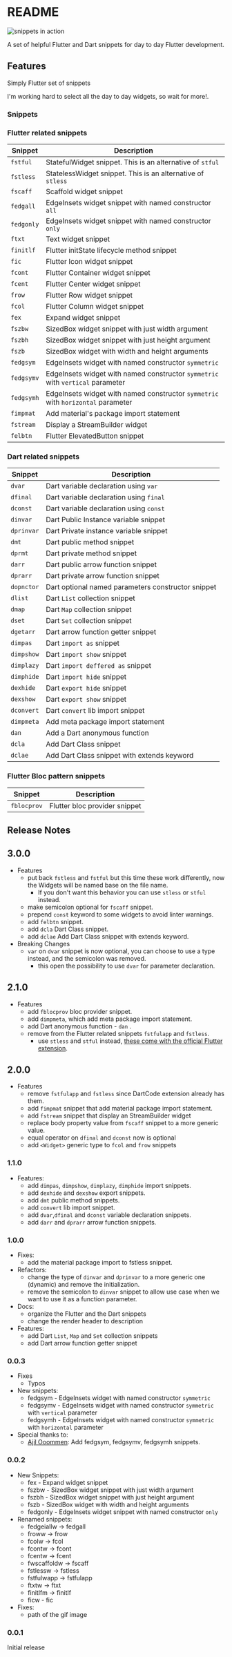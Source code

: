 # README

![snippets in action](https://github.com/Alexisvt/flutter-snippets/raw/HEAD/assets/flutter-snippet-sample.gif)

A set of helpful Flutter and Dart snippets for day to day Flutter development.

## Features

Simply Flutter set of snippets

I'm working hard to select all the day to day widgets, so wait for more!.

### Snippets

### Flutter related snippets

| Snippet    | Description                                                                      |
| ---------- | -------------------------------------------------------------------------------- |
| `fstful`   | StatefulWidget snippet. This is an alternative of `stful`                        |
| `fstless`  | StatelessWidget snippet. This is an alternative of `stless`                      |
| `fscaff`   | Scaffold widget snippet                                                          |
| `fedgall`  | EdgeInsets widget snippet with named constructor `all`                           |
| `fedgonly` | EdgeInsets widget snippet with named constructor `only`                          |
| `ftxt`     | Text widget snippet                                                              |
| `finitlf`  | Flutter initState lifecycle method snippet                                       |
| `fic`      | Flutter Icon widget snippet                                                      |
| `fcont`    | Flutter Container widget snippet                                                 |
| `fcent`    | Flutter Center widget snippet                                                    |
| `frow`     | Flutter Row widget snippet                                                       |
| `fcol`     | Flutter Column widget snippet                                                    |
| `fex`      | Expand widget snippet                                                            |
| `fszbw`    | SizedBox widget snippet with just width argument                                 |
| `fszbh`    | SizedBox widget snippet with just height argument                                |
| `fszb`     | SizedBox widget with width and height arguments                                  |
| `fedgsym`  | EdgeInsets widget with named constructor `symmetric`                             |
| `fedgsymv` | EdgeInsets widget with named constructor `symmetric` with `vertical` parameter   |
| `fedgsymh` | EdgeInsets widget with named constructor `symmetric` with `horizontal` parameter |
| `fimpmat`  | Add material's package import statement                                          |
| `fstream`  | Display a StreamBuilder widget                                                   |
| `felbtn`   | Flutter ElevatedButton snippet                                                   |

### Dart related snippets

| Snippet    | Description                                        |
| ---------- | -------------------------------------------------- |
| `dvar`     | Dart variable declaration using `var`              |
| `dfinal`   | Dart variable declaration using `final`            |
| `dconst`   | Dart variable declaration using `const`            |
| `dinvar`   | Dart Public Instance variable snippet              |
| `dprinvar` | Dart Private instance variable snippet             |
| `dmt`      | Dart public method snippet                         |
| `dprmt`    | Dart private method snippet                        |
| `darr`     | Dart public arrow function snippet                 |
| `dprarr`   | Dart private arrow function snippet                |
| `dopnctor` | Dart optional named parameters constructor snippet |
| `dlist`    | Dart `List` collection snippet                     |
| `dmap`     | Dart `Map` collection snippet                      |
| `dset`     | Dart `Set` collection snippet                      |
| `dgetarr`  | Dart arrow function getter snippet                 |
| `dimpas`   | Dart `import as` snippet                           |
| `dimpshow` | Dart `import show` snippet                         |
| `dimplazy` | Dart `import deffered as` snippet                  |
| `dimphide` | Dart `import hide` snippet                         |
| `dexhide`  | Dart `export hide` snippet                         |
| `dexshow`  | Dart `export show` snippet                         |
| `dconvert` | Dart `convert` lib import snippet                  |
| `dimpmeta` | Add meta package import statement                  |
| `dan`      | Add a Dart anonymous function                      |
| `dcla`     | Add Dart Class snippet                             |
| `dclae`    | Add Dart Class snippet with extends keyword        |

### Flutter Bloc pattern snippets

| Snippet     | Description                   |
| ----------- | ----------------------------- |
| `fblocprov` | Flutter bloc provider snippet |

## Release Notes

## 3.0.0

- Features
  - put back `fstless` and `fstful` but this time these work differently, now the Widgets will be named base on the file name.
    - If you don't want this behavior you can use `stless` or `stful` instead.
  - make semicolon optional for `fscaff` snippet.
  - prepend `const` keyword to some widgets to avoid linter warnings.
  - add `felbtn` snippet.
  - add `dcla` Dart Class snippet.
  - add `dclae` Add Dart Class snippet with extends keyword.
- Breaking Changes
  - `var` on `dvar` snippet is now optional, you can choose to use a type instead, and the semicolon was removed.
    - this open the possibility to use `dvar` for parameter declaration.

## 2.1.0

- Features
  - add `fblocprov` bloc provider snippet.
  - add `dimpmeta`, which add meta package import statement.
  - add Dart anonymous function - `dan` .
  - remove from the Flutter related snippets `fstfulapp` and `fstless`.
    - use `stless` and `stful` instead, [these come with the official Flutter extension](https://flutter.dev/docs/development/tools/vs-code#snippets).

## 2.0.0

- Features
  - remove `fstfulapp` and `fstless` since DartCode extension already has them.
  - add `fimpmat` snippet that add material package import statement.
  - add `fstream` snippet that display an StreamBuilder widget
  - replace body property value from `fscaff` snippet to a more generic value.
  - equal operator on `dfinal` and `dconst` now is optional
  - add `<Widget>` generic type to `fcol` and `frow` snippets

### 1.1.0

- Features:
  - add `dimpas`, `dimpshow`, `dimplazy`, `dimphide` import snippets.
  - add `dexhide` and `dexshow` export snippets.
  - add `dmt` public method snippets.
  - add `convert` lib import snippet.
  - add `dvar`,`dfinal` and `dconst` variable declaration snippets.
  - add `darr` and `dprarr` arrow function snippets.

### 1.0.0

- Fixes:
  - add the material package import to fstless snippet.
- Refactors:
  - change the type of `dinvar` and `dprinvar` to a more generic one (dynamic) and remove the initialization.
  - remove the semicolon to `dinvar` snippet to allow use case when we want to use it as a function parameter.
- Docs:
  - organize the Flutter and the Dart snippets
  - change the render header to description
- Features:
  - add Dart `List`, `Map` and `Set` collection snippets
  - add Dart arrow function getter snippet

### 0.0.3

- Fixes
  - Typos
- New snippets:
  - fedgsym - EdgeInsets widget with named constructor `symmetric`
  - fedgsymv - EdgeInsets widget with named constructor `symmetric` with `vertical` parameter
  - fedgsymh - EdgeInsets widget with named constructor `symmetric` with `horizontal` parameter
- Special thanks to:
  - [Ajil Ooommen](https://github.com/ajilo297): Add fedgsym, fedgsymv, fedgsymh snippets.

### 0.0.2

- New Snippets:
  - fex - Expand widget snippet
  - fszbw - SizedBox widget snippet with just width argument
  - fszbh - SizedBox widget snippet with just height argument
  - fszb - SizedBox widget with width and height arguments
  - fedgonly - EdgeInsets widget snippet with named constructor `only`
- Renamed snippets:
  - fedgeiallw -> fedgall
  - froww -> frow
  - fcolw -> fcol
  - fcontw -> fcont
  - fcentw -> fcent
  - fwscaffoldw -> fscaff
  - fstlessw -> fstless
  - fstfulwapp -> fstfulapp
  - ftxtw -> ftxt
  - finitlfm -> finitlf
  - ficw - fic
- Fixes:
  - path of the gif image

### 0.0.1

Initial release
